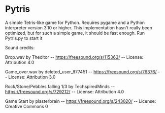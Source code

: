 # Pytris

A simple Tetris-like game for Python. Requires pygame and a Python interpreter version 3.10 or higher.
This implementation hasn't really been optimized, but for such a simple game, it should be fast enough.
Run Pytris.py to start it

Sound credits:


Drop.wav by Theditor -- https://freesound.org/s/115363/ -- License: Attribution 4.0

Game_over.wav by deleted_user_877451 -- https://freesound.org/s/76376/ -- License: Attribution 3.0

Rock/Stone/Pebbles falling 1/3 by TechspiredMinds -- https://freesound.org/s/729212/ -- License: Attribution 4.0

Game Start by plasterbrain -- https://freesound.org/s/243020/ -- License: Creative Commons 0
